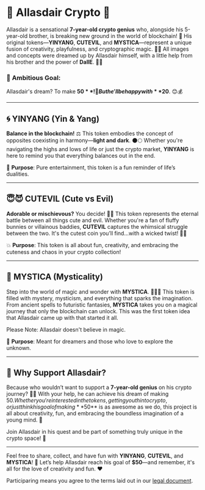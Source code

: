 # 🌟 Allasdair Crypto 🌟

Allasdair is a sensational **7-year-old crypto genius** who, alongside his 5-year-old brother, is breaking new ground in the world of blockchain! 🚀 His original tokens—**YINYANG**, **CUTEVIL**, and **MYSTICA**—represent a unique fusion of creativity, playfulness, and cryptographic magic. 🧠💡 All images and concepts were dreamed up by Allasdair himself, with a little help from his brother and the power of **DallE**. 🎨🤖

### 🎯 **Ambitious Goal:**
Allasdair's dream? To make **$50**! 🤑 But he'll be happy with **$20**. 😊💰

---

## 🌀 **YINYANG** (Yin & Yang)
**Balance in the blockchain!** ⚖️ This token embodies the concept of opposites coexisting in harmony—**light and dark**. 🌑🌕 Whether you're navigating the highs and lows of life or just the crypto market, **YINYANG** is here to remind you that everything balances out in the end.

🧘 **Purpose**: Pure entertainment, this token is a fun reminder of life’s dualities. 

---

## 😇😈 **CUTEVIL** (Cute vs Evil)
**Adorable or mischievous?** You decide! 🐶👿 This token represents the eternal battle between all things cute and evil. Whether you're a fan of fluffy bunnies or villainous baddies, **CUTEVIL** captures the whimsical struggle between the two. It's the cutest coin you’ll find...with a wicked twist! 🎀👾

💥 **Purpose**: This token is all about fun, creativity, and embracing the cuteness and chaos in your crypto collection!

---

## 🔮 **MYSTICA** (Mysticality)
Step into the world of magic and wonder with **MYSTICA**. 🧙‍♂️✨ This token is filled with mystery, mysticism, and everything that sparks the imagination. From ancient spells to futuristic fantasies, **MYSTICA** takes you on a magical journey that only the blockchain can unlock. This was the first token idea that Allasdair came up with that started it all.

Please Note: Allasdair doesn't believe in magic. 

🌌 **Purpose**: Meant for dreamers and those who love to explore the unknown. 

---

## 🚀 **Why Support Allasdair?**
Because who wouldn’t want to support a **7-year-old genius** on his crypto journey? 🧑‍🚀  With your help, he can achieve his dream of making $50. Whether you're interested in the tokens, getting youth into crypto, or just think his goal of making **$50** is as awesome as we do, this project is all about creativity, fun, and embracing the boundless imagination of a young mind. 🌟

Join Allasdair in his quest and be part of something truly unique in the crypto space! 💫

--- 

Feel free to share, collect, and have fun with **YINYANG**, **CUTEVIL**, and **MYSTICA**! 🎉 Let’s help Allasdair reach his goal of **$50**—and remember, it's all for the love of creativity and fun. ❤️ 

Participaring means you agree to the terms laid out in our [legal document](https://github.com/dougbutner/allasdair/blob/main/legal.md).
